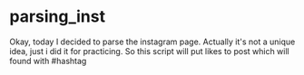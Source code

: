 # parsing_inst
Okay, today I decided to parse the instagram page. Actually it's not a unique idea, just i did it for practicing. So this script will put likes to post which will found with #hashtag
